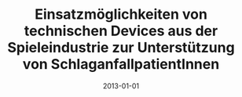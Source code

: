 ---
abstract: ''
authors:
- René Baranyi
- Nadja Lederer
- Rainer Willinger
- Dennis Matthias Binder
- Thomas Grechenig
date: '2013-01-01'
featured: false
links:
- name: Publik
  url: https://publik.tuwien.ac.at/showentry.php?ID=226054&lang=2
publication_types:
- '2'
publishDate: '2013-01-01'
specifics: Ergotherapie, 4 (2013), S. 13 - 16.
title: Einsatzmöglichkeiten von technischen Devices aus der Spieleindustrie zur Unterstützung
  von SchlaganfallpatientInnen
url_pdf: ''
---